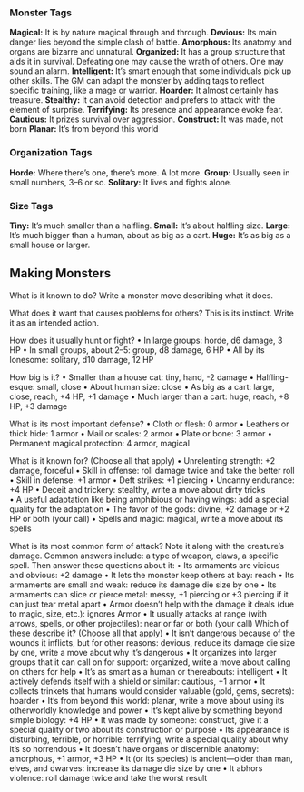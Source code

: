 ### Monster Tags 
**Magical:** It is by nature magical through and through. 
**Devious:** Its main danger lies beyond the simple clash of battle. 
**Amorphous:** Its anatomy and organs are bizarre and unnatural. 
**Organized:** It has a group structure that aids it in survival. Defeating one may cause the wrath of others. One may sound an alarm. 
**Intelligent:** It’s smart enough that some individuals pick up other skills. The GM can adapt the monster by adding tags to reflect specific training, like a mage or warrior. 
**Hoarder:** It almost certainly has treasure. 
**Stealthy:** It can avoid detection and prefers to attack with the element of surprise. 
**Terrifying:** Its presence and appearance evoke fear. 
**Cautious:** It prizes survival over aggression. 
**Construct:** It was made, not born 
**Planar:** It’s from beyond this world 

### Organization Tags 
**Horde:** Where there’s one, there’s more. A lot more. 
**Group:** Usually seen in small numbers, 3–6 or so. 
**Solitary:** It lives and fights alone. 

### Size Tags 
**Tiny:** It’s much smaller than a halfling. 
**Small:** It’s about halfling size. 
**Large:** It’s much bigger than a human, about as big as a cart. 
**Huge:** It’s as big as a small house or larger.

## Making Monsters

What is it known to do?
	Write a monster move describing what it does. 

What does it want that causes problems for others? 
	This is its instinct. Write it as an intended action. 

How does it usually hunt or fight? 
	• In large groups: horde, d6 damage, 3 HP 
	• In small groups, about 2–5: group, d8 damage, 6 HP 
	• All by its lonesome: solitary, d10 damage, 12 HP 

How big is it? 
	• Smaller than a house cat: tiny, hand, -2 damage 
	• Halfling-esque: small, close 
	• About human size: close 
	• As big as a cart: large, close, reach, +4 HP, +1 damage 
	• Much larger than a cart: huge, reach, +8 HP, +3 damage 

What is its most important defense? 
	• Cloth or flesh: 0 armor 
	• Leathers or thick hide: 1 armor 
	• Mail or scales: 2 armor
	• Plate or bone: 3 armor 
	• Permanent magical protection: 4 armor, magical 

What is it known for? (Choose all that apply) 
	• Unrelenting strength: +2 damage, forceful 
	• Skill in offense: roll damage twice and take the better roll 
	• Skill in defense: +1 armor 
	• Deft strikes: +1 piercing 
	• Uncanny endurance: +4 HP 
	• Deceit and trickery: stealthy, write a move about dirty tricks              
	• A useful adaptation like being amphibious or having wings: add a special quality for the adaptation 
	• The favor of the gods: divine, +2 damage or +2 HP or both (your call) 
	• Spells and magic: magical, write a move about its spells

What is its most common form of attack? Note it along with the creature’s damage. Common answers include: a type of weapon, claws, a specific spell. Then answer these questions about it: 
	• Its armaments are vicious and obvious: +2 damage 
	• It lets the monster keep others at bay: reach 
	• Its armaments are small and weak: reduce its damage die size by one 
	• Its armaments can slice or pierce metal: messy, +1 piercing or +3 piercing if it can just tear metal apart 
	• Armor doesn’t help with the damage it deals (due to magic, size, etc.): ignores Armor 
	• It usually attacks at range (with arrows, spells, or other projectiles): near or far or both (your call) Which of these describe it? (Choose all that apply) 
	• It isn’t dangerous because of the wounds it inflicts, but for other reasons: devious, reduce its damage die size by one, write a move about why it’s dangerous 
	• It organizes into larger groups that it can call on for support: organized, write a move about calling on others for help 
	• It’s as smart as a human or thereabouts: intelligent 
	• It actively defends itself with a shield or similar: cautious, +1 armor 
	• It collects trinkets that humans would consider valuable (gold, gems, secrets): hoarder 
	• It’s from beyond this world: planar, write a move about using its otherworldly knowledge and power 
	• It’s kept alive by something beyond simple biology: +4 HP 
	• It was made by someone: construct, give it a special quality or two about its construction or purpose 
	• Its appearance is disturbing, terrible, or horrible: terrifying, write a special quality about why it’s so horrendous 
	• It doesn’t have organs or discernible anatomy: amorphous, +1 armor, +3 HP 
	• It (or its species) is ancient—older than man, elves, and dwarves: increase its damage die size by one 
	• It abhors violence: roll damage twice and take the worst result

